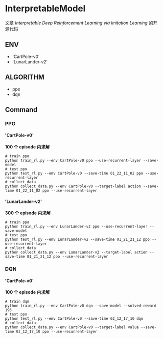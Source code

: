# InterpretableModel

文章 *Interpretable Deep Reinforcement Learning via Imitation Learning* 的开源代码

## ENV

- 'CartPole-v0' 
- 'LunarLander-v2'

## ALGORITHM

- ppo 
- dqn



## Command

### PPO

####  'CartPole-v0' 

 **100 个 episode 内求解** 

```
# train ppo
python train_rl.py --env CartPole-v0 ppo --use-recurrent-layer --save-model
# test ppo
python test_rl.py --env CartPole-v0 --save-time 01_22_11_02 ppo --use-recurrent-layer
# collect data
python collect_data.py --env CartPole-v0 --target-label action --save-time 01_22_11_02 ppo --use-recurrent-layer
```

#### 'LunarLander-v2'

**300 个 episode 内求解**

```
# train ppo
python train_rl.py --env LunarLander-v2 ppo --use-recurrent-layer --save-model
# test ppo
python test_rl.py --env LunarLander-v2 --save-time 01_21_21_12 ppo --use-recurrent-layer
# collect data
python collect_data.py --env LunarLander-v2 --target-label action --save-time 01_21_21_12 ppo --use-recurrent-layer
```



### DQN

####  'CartPole-v0'

 **100 个 episode 内求解** 

```
# train dqn 
python train_rl.py --env CartPole-v0 dqn --save-model --solved-reward 195
# test ppo
python test_rl.py --env CartPole-v0 --save-time 02_12_17_10 dqn
# collect data
python collect_data.py --env CartPole-v0 --target-label value --save-time 02_12_17_10 ppo --use-recurrent-layer
```
